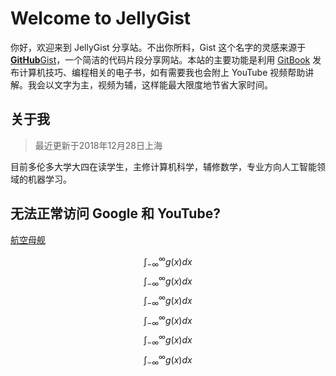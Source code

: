 # Welcome to JellyGist
你好，欢迎来到 JellyGist 分享站。不出你所料，Gist 这个名字的灵感来源于 [**GitHub**Gist](https://gist.github.com/)，一个简洁的代码片段分享网站。本站的主要功能是利用 [GitBook](https://www.gitbook.com/) 发布计算机技巧、编程相关的电子书，如有需要我也会附上 YouTube 视频帮助讲解。我会以文字为主，视频为辅，这样能最大限度地节省大家时间。

## 关于我
> 最近更新于2018年12月28日上海

目前多伦多大学大四在读学生，主修计算机科学，辅修数学，专业方向人工智能领域的机器学习。

## 无法正常访问 Google 和 YouTube?
[航空母舰](https://free-ss.me/)

$$
\int_{-\infty}^\infty g(x) dx
$$
$$
\int_{-\infty}^\infty g(x) dx
$$
$$
\int_{-\infty}^\infty g(x) dx
$$
$$
\int_{-\infty}^\infty g(x) dx
$$
$$
\int_{-\infty}^\infty g(x) dx
$$
$$
\int_{-\infty}^\infty g(x) dx
$$
